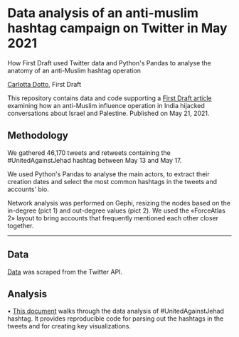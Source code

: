 # Data analysis of an anti-muslim hashtag campaign on Twitter in May 2021

How First Draft used Twitter data and Python's Pandas to analyse the anatomy of an anti-Muslim hashtag operation

[Carlotta Dotto](https://twitter.com/CarlottaDotto), First Draft

This repository contains data and code supporting a [First Draft article](https://firstdraftnews.org/articles/israel-palestine-tweets-and-indian-anti-muslim-network/) examining how an anti-Muslim influence operation in India hijacked conversations about Israel and Palestine. Published on May 21, 2021.

## Methodology

We gathered 46,170 tweets and retweets containing the #UnitedAgainstJehad hashtag between May 13 and May 17. 

We used Python's Pandas to analyse the main actors, to extract their creation dates and select the most common hashtags in the tweets and accounts' bio. 

Network analysis was performed on Gephi, resizing the nodes based on the in-degree (pict 1) and out-degree values (pict 2). We used the «ForceAtlas 2» layout to bring accounts that frequently mentioned each other closer together. 

---

## Data

[Data](https://github.com/dottocarlotta/antimasks-hashtags-data-analysis/tree/master/data) was scraped from the Twitter API.

## Analysis

• [This document](https://github.com/dottocarlotta/antimasks-hashtags-data-analysis/blob/master/NoMasks-analysis.ipynb) walks through the data analysis of #UnitedAgainstJehad hashtag. It provides reproducible code for parsing out the hashtags in the tweets and for creating key visualizations.

